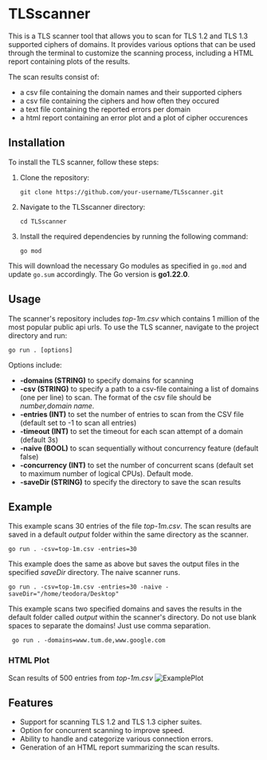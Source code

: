 # TLSscanner
This is a TLS scanner tool that allows you to scan for TLS 1.2 and TLS 1.3 supported ciphers of domains. It provides various options that can be used through the terminal to customize the scanning process, including a HTML report containing plots of the results.

The scan results consist of:
- a csv file containing the domain names and their supported ciphers
- a csv file containing the ciphers and how often they occured
- a text file containing the reported errors per domain
- a html report containing an error plot and a plot of cipher occurences

## Installation
To install the TLS scanner, follow these steps:

1. Clone the repository:
    ```shell
    git clone https://github.com/your-username/TLSscanner.git
    ```

2.  Navigate to the TLSscanner directory:
    ```shell
    cd TLSscanner
    ```


3. Install the required dependencies by running the following command:
    ```shell
    go mod 
    ```
This will download the necessary Go modules as specified in `go.mod` and update `go.sum` accordingly. The Go version is **go1.22.0**.

## Usage
The scanner's repository includes *top-1m.csv* which contains 1 million of the most popular public api urls. 
To use the TLS scanner, navigate to the project directory and run:

```shell
go run . [options]
```
Options include:
- **-domains (STRING)** to specify domains for scanning
- **-csv (STRING)** to specify a path to a csv-file containing a list of domains (one per line) to scan. The format of the csv file should be *number,domain name*.
- **-entries (INT)** to set the number of entries to scan from the CSV file (default set to -1 to scan all entries)
- **-timeout (INT)** to set the timeout for each scan attempt of a domain (default 3s)
- **-naive (BOOL)** to scan sequentially without concurrency feature (default false)
- **-concurrency (INT)** to set the number of concurrent scans (default set to maximum number of logical CPUs). Default mode.
- **-saveDir (STRING)** to specify the directory to save the scan results
 

## Example
This example scans 30 entries of the file *top-1m.csv*. The scan results are saved in a default *output* folder within the same directory as the scanner.

```shell
go run . -csv=top-1m.csv -entries=30 
```

This example does the same as above but saves the output files in the specified *saveDir* directory. The naive scanner runs.

``` shell
go run . -csv=top-1m.csv -entries=30 -naive -saveDir="/home/teodora/Desktop"
```

This example scans two specified domains and saves the results in the default folder called *output* within the scanner's directory. Do not use blank spaces to separate the domains! Just use comma separation.
``` shell
 go run . -domains=www.tum.de,www.google.com
```

### HTML Plot
Scan results of 500 entries from *top-1m.csv*
![ExamplePlot](https://github.com/TeoLj/TLSscanner_FP/assets/16741630/5797aadb-c4d0-4d8c-8613-fecef2c53482)


## Features 
- Support for scanning TLS 1.2 and TLS 1.3 cipher suites.
- Option for concurrent scanning to improve speed.
- Ability to handle and categorize various connection errors.
- Generation of an HTML report summarizing the scan results.
